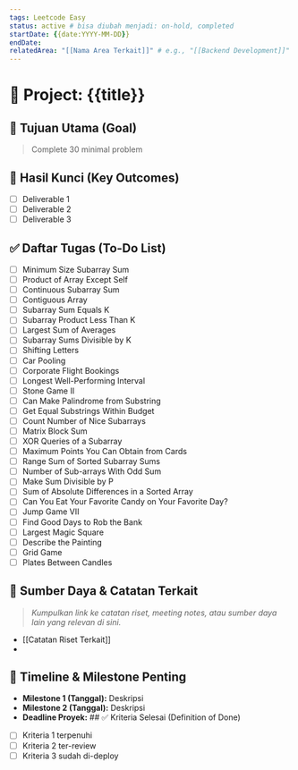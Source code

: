 ```yaml
---
tags: Leetcode Easy
status: active # bisa diubah menjadi: on-hold, completed
startDate: {{date:YYYY-MM-DD}}
endDate: 
relatedArea: "[[Nama Area Terkait]]" # e.g., "[[Backend Development]]"
---
```


# 🚀 Project: {{title}}

## 🎯 Tujuan Utama (Goal)
> Complete 30 minimal problem
> 

## 🔑 Hasil Kunci (Key Outcomes)
- [ ] Deliverable 1
- [ ] Deliverable 2
- [ ] Deliverable 3

## ✅ Daftar Tugas (To-Do List)
- [ ] Minimum Size Subarray Sum
- [ ] Product of Array Except Self
- [ ] Continuous Subarray Sum
- [ ] Contiguous Array
- [ ] Subarray Sum Equals K
- [ ] Subarray Product Less Than K
- [ ] Largest Sum of Averages
- [ ] Subarray Sums Divisible by K
- [ ] Shifting Letters
- [ ] Car Pooling
- [ ] Corporate Flight Bookings
- [ ] Longest Well-Performing Interval
- [ ] Stone Game II
- [ ] Can Make Palindrome from Substring
- [ ] Get Equal Substrings Within Budget
- [ ] Count Number of Nice Subarrays
- [ ] Matrix Block Sum
- [ ] XOR Queries of a Subarray
- [ ] Maximum Points You Can Obtain from Cards
- [ ] Range Sum of Sorted Subarray Sums
- [ ] Number of Sub-arrays With Odd Sum
- [ ] Make Sum Divisible by P
- [ ] Sum of Absolute Differences in a Sorted Array
- [ ] Can You Eat Your Favorite Candy on Your Favorite Day?
- [ ] Jump Game VII
- [ ] Find Good Days to Rob the Bank
- [ ] Largest Magic Square
- [ ] Describe the Painting
- [ ] Grid Game
- [ ] Plates Between Candles

## 🔗 Sumber Daya & Catatan Terkait
> *Kumpulkan link ke catatan riset, meeting notes, atau sumber daya lain yang relevan di sini.*
> 
- [[Catatan Riset Terkait]]
- 

## 📅 Timeline & Milestone Penting
- **Milestone 1 (Tanggal):** Deskripsi
- **Milestone 2 (Tanggal):** Deskripsi
- **Deadline Proyek:** ## ✅ Kriteria Selesai (Definition of Done)
- [ ] Kriteria 1 terpenuhi
- [ ] Kriteria 2 ter-review
- [ ] Kriteria 3 sudah di-deploy